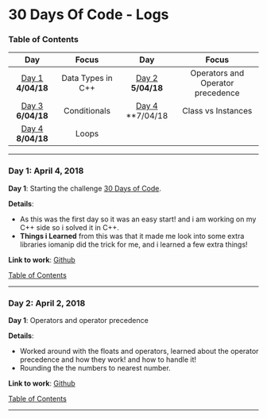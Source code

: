 # 30 Days Of Code - Logs
<a name="toc"></a>
### Table of Contents
|Day|Focus|Day|Focus|
|:---:|:-----:|:---:|:-----:|
|[Day 1](#day-1) **4/04/18**| Data Types in C++|[Day 2](#day-2) **5/04/18**| Operators and Operator precedence |
| [Day 3](#day-3) **6/04/18**| Conditionals | [Day 4](#day-4) **7/04/18 | Class vs Instances |
| [Day 4](#day-4) **8/04/18** | Loops |

------------
<a name="day-1"></a>
### Day 1: April 4, 2018

**Day 1**: Starting the challenge [30 Days of Code](http://hackerrank.com).

**Details**:

 - As this was the first day so it was an easy start! and i am working on my C++ side so i solved it in C++.
 - **Things i Learned** from this was that it made me look into some extra libraries iomanip did the trick for me, and i learned a few extra things!

**Link to work**: [Github](https://github.com/naumanafsar/30-days-of-code/blob/master/datatypes.cpp)

[Table of Contents](#toc)

----------

<a name="day-2"></a>

### Day 2: April 2, 2018

**Day 1**: Operators and operator precedence

**Details**:

- Worked around with the floats and operators, learned about the operator precedence and how they work! and how to handle it!
- Rounding the the numbers to nearest number.

**Link to work**: [Github](https://github.com/naumanafsar/30-days-of-code/blob/master/operators.cpp)

[Table of Contents](#toc)

-----------
